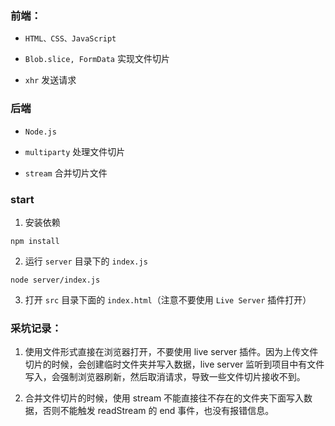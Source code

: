 ### 前端：

- `HTML、CSS、JavaScript`

- `Blob.slice, FormData` 实现文件切片

- `xhr` 发送请求

### 后端

- `Node.js`

- `multiparty` 处理文件切片

- `stream` 合并切片文件

### start

1. 安装依赖

```
npm install
```

2. 运行 `server` 目录下的 `index.js`

```
node server/index.js
```

3. 打开 `src` 目录下面的 `index.html`（注意不要使用 `Live Server` 插件打开）

### 采坑记录：

1. 使用文件形式直接在浏览器打开，不要使用 live server 插件。因为上传文件切片的时候，会创建临时文件夹并写入数据，live server 监听到项目中有文件写入，会强制浏览器刷新，然后取消请求，导致一些文件切片接收不到。

2. 合并文件切片的时候，使用 stream 不能直接往不存在的文件夹下面写入数据，否则不能触发 readStream 的 end 事件，也没有报错信息。
